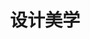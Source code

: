 ---
pageName: examination
title: 设计美学
period: 2017年01月
courseID: "04026"
description: 本试卷分为两部分，满分100分，考试时间150分钟。<br />第一部分为选择题，1页至3页，共3页。应考者必须按试题顺序在“答题卡”上按要求填涂，答在试卷上无效。<br />第二部分为非选择题，4页至4页，共1页。应考者必须按试题顺序在“答题卡”上作答，答在试卷上无效。
sections:
  - title: 选择题（共 20 分）
    topics:
      - title: 单项选择题 (本大题共 20 小题，每小题 1 分，共 20 分)<br />在每小题列出的四个备选项中只有一个是符合题目要求的，请将其选出并将“答题卡” 的相应代码涂黑。错涂、多涂或未涂均无分。
        questions:
          - title: 俄国构成主义热衷于艺术和工业的结合并主张
            type: radio
            options:
              - answer: “个性美术”
                isTrue: false
              - answer: “生产美术”
                isTrue: true
              - answer: “生产艺术”
                isTrue: false
              - answer: “生产力”
                isTrue: false
          - title: 对现代设计影响最大的现代艺术家是
            type: radio
            options:
              - answer: 毕加索
                isTrue: true
              - answer: 金兹堡
                isTrue: false
              - answer: 弗兰克·盖里
                isTrue: false
              - answer: 普里兹克
                isTrue: false
          - title: 认为美学是研究感觉和感受科学的思想家是
            type: radio
            options:
              - answer: 艾尔·利兹斯基
                isTrue: false
              - answer: 弗兰列克
                isTrue: false
              - answer: 迈耶
                isTrue: false
              - answer: 黑格尔
                isTrue: true
          - title: “红屋”的设计者是
            type: radio
            options:
              - answer: 庞蒂
                isTrue: false
              - answer: 罗杰斯
                isTrue: false
              - answer: 韦伯
                isTrue: true
              - answer: 杜尚
                isTrue: false
          - title: 最早实行工业设计师登记制度的国家是
            type: radio
            options:
              - answer: 德国
                isTrue: false
              - answer: 英国
                isTrue: true
              - answer: 美国
                isTrue: false
              - answer: 意大利
                isTrue: false
          - title: 第一个采用流线型式样的飞机是 1933 年波音飞机公司设计的
            type: radio
            options:
              - answer: 波音 247 型
                isTrue: true
              - answer: 波音 227 型
                isTrue: false
              - answer: 波音 347 型
                isTrue: false
              - answer: 波音 447 型
                isTrue: false
          - title: 带来了俄国构成主义的反艺术美学观点的是
            type: radio
            options:
              - answer: 纳吉
                isTrue: true
              - answer: 莫奈
                isTrue: false
              - answer: 加登斯
                isTrue: false
              - answer: 史密斯
                isTrue: false
          - title: 1930 年迈耶因为什么问题使得他不得不辞职离开包豪斯
            type: radio
            options:
              - answer: 艺术欣赏
                isTrue: false
              - answer: 设计能力
                isTrue: false
              - answer: 个人能力
                isTrue: false
              - answer: 政治立场
                isTrue: true
          - title: 贝耶是现代字体设计的重要奠基人，他完成的无装饰线字体系列是
            type: radio
            options:
              - answer: “将来体”
                isTrue: false
              - answer: “大字体”
                isTrue: false
              - answer: “未来体”
                isTrue: true
              - answer: “贝耶体”
                isTrue: false
          - title: 1934 年出版的《1882-1923 年西班牙、拉美诗选》作者是
            type: radio
            options:
              - answer: 菲德里柯·德·奥尼斯
                isTrue: true
              - answer: 泽姆佩尔
                isTrue: false
              - answer: 贝垥良菲
                isTrue: false
              - answer: 帕克i斯顿
                isTrue: false
          - title: 20 世纪 90 年代人类开始进入一个新的时代的是
            type: radio
            options:
              - answer: 艺术设计时代
                isTrue: false
              - answer: 信息化社会时代
                isTrue: true
              - answer: 社会发展时代
                isTrue: false
              - answer: 时尚时代
                isTrue: false
          - title: 世界公认的杰出解构主义大师是
            type: radio
            options:
              - answer: 格罗皮乌斯
                isTrue: false
              - answer: 弗兰列克·盖里
                isTrue: true
              - answer: 特拉格尼
                isTrue: false
              - answer: 让·韦尔斯
                isTrue: false
          - title: 1918 年中国近代第一所国立美术学院是
            type: radio
            options:
              - answer: 上海艺术学校
                isTrue: false
              - answer: 北京设计院
                isTrue: false
              - answer: 北京美术学校
                isTrue: true
              - answer: 南京艺术学校
                isTrue: false
          - title: 20 世纪 80 年代中期我国学界掀起了一场全国性的工业设计是
            type: radio
            options:
              - answer: “认识运动”
                isTrue: true
              - answer: “工人运动”
                isTrue: false
              - answer: “设计运动”
                isTrue: false
              - answer: “艺术运动”
                isTrue: false
          - title: 美国设计体系高度商业化的特征是
            type: radio
            options:
              - answer: 形式主义
                isTrue: false
              - answer: 功能主义
                isTrue: false
              - answer: 现实主义
                isTrue: false
              - answer: 式样主义
                isTrue: true
          - title: 美国波普艺术家最具盛名的是
            type: radio
            options:
              - answer: 理查德
                isTrue: false
              - answer: 安迪·沃霍尔
                isTrue: true
              - answer: 索托斯基
                isTrue: false
              - answer: 泽姆佩尔
                isTrue: false
          - title: 意大利设计师协会的创始人是
            type: radio
            options:
              - answer: 杜斯伯格
                isTrue: false
              - answer: 逻顺德斯
                isTrue: false
              - answer: 庞蒂
                isTrue: true
              - answer: 希伯斯利
                isTrue: false
          - title: 世界上最早成立企业内部的专门设计部门是
            type: radio
            options:
              - answer: “艺术与色彩部”
                isTrue: true
              - answer: “艺术与设计部”
                isTrue: false
              - answer: “美术与色彩部”
                isTrue: false
              - answer: “艺术与形式部”
                isTrue: false
          - title: 1919 年包豪斯设计学院在德国魏玛正式成立并发表了
            type: radio
            options:
              - answer: 《设计宣言》
                isTrue: false
              - answer: 《包豪斯宣言》
                isTrue: true
              - answer: 《美术学宣言》
                isTrue: false
              - answer: 《式样设计宣言》
                isTrue: false
          - title: “优良设计”的提出者是
            type: radio
            options:
              - answer: 德尔谩夫
                isTrue: false
              - answer: 埃德加·考夫曼
                isTrue: true
              - answer: 希达达尔
                isTrue: false
              - answer: 马克斯·比尔
                isTrue: false
  - title: 非选择题（共 80 分）
    topics:
      - title: 名词解释题（本大题共 5 小题，每小题 4 分，共 20 分）
        questions:
          - title: 设计美学
            type: textarea
            answer: 是在现代设计理念研究和应用的基础上，结合美学与艺术研究的理论而发展起来的一门新学科，它也是一种自下而上的美学，它把美学原理广泛地应用于设计的内部研究和外部研究中，包含了设计的功效性、审美性、伦理性。
          - title: 风格派
            type: textarea
            answer: 是一群拥有相似美学观念的艺术家们在 1917 年到 1931 年间以荷兰为中心的一场从立体主义走向完全抽象的国际艺术运动。
          - title: 后现代主义风格
            type: textarea
            answer: 广义的指现代主义之后各种各样的运动风格包括后现代主义风格、解构主义风格、新现代主义风格、高科技风格等，狭义的概念通常仅指一种被称为后现代主义风格的形式。
          - title: 大地艺术
            type: textarea
            answer: 出现于 20 世纪 60 年代末、70年代初，一些具有探索精神的雕塑家放弃传统的传作材料与艺术作品的永久性，走出画廊、美术馆，选择到自然中去创作自己的作品。
          - title: 精英文化
            type: textarea
            answer: 作为知识分子文化的主要表现形态，是民族传统文化传承、创新和发展的主体，是经典和正统的解释着和传播者，是民族文化的集中体现。
      - title: 简答题（本大题共 4 小题，每小题 5 分，共 20 分）
        questions:
          - title: 设计有哪两种表现形态？
            type: textarea
            answer: 在一些情况下，它只是生产过程的内部因素，没有从生产中脱离出来，（2 分）产品的原型保留在生产者的头脑中，生产者也就是设计者。（1 分）<br />在另一些情况下，设计是独立的活动，生产者根据设计师预先设计的图纸进行加工。（2 分）
          - title: 北欧现代设计的特征。
            type: textarea
            answer: 注重现代与传统、机械化与手工艺、理性主义与人情味的巧妙结合，（1 分）风格简朴、典雅、明快，合理运用自然材料并突出材料自身的特点，注重形式与功能的统一，（2 分）既强调产品的高度理性主义的实用性，又在其设计中注入丰富的人文内涵和温情脉脉的情调。（2 分）
          - title: 新中国成立后我国的美术设计教育存在哪些问题？
            type: textarea
            answer: 一方面，迅速崛起的经济建设高潮，一浪高过一浪，信息时代的产业更替几乎冲击着一切领域。（1 分）<br />另一方面，信息时代对现代设计人才需要的高起点、批量化，又逼迫着中国的艺术设计教育尽快为社会提供着必需的现代设计人才。（2 分）<br />第三方面，中国现实的艺术设计教育状况，又难以令人满意，人才数量和质量不能适应市场需要。（2 分）
          - title: 当代设计的内容和层次是什么？
            type: textarea
            answer: 一是物质产品设计，技术的进步对物质产品设计的影响是显而易见的。（1 分）<br />二是非物质的数字产品设计，就是在人类社会进入信息时代后才出现的一种全新概念，正成为当代社会的支柱产业，它真正体现了一种科技与艺术的完美统一。（2 分）<br />三是产品环境设计，就是塑造产品的身份和体现其价值的东西。（2 分）
      - title: 案例分析题（本大题共 2 小题，每小题 8 分，共 16 分）
        questions:
          - title: 试分析里特维德设计《红蓝椅子》的美学思想。
            type: textarea
            answer: 采用简单的几何形态构成，结构完全不加掩饰，（2 分）采用最单纯的原色——红色、蓝色和黄色，（2 分）虽然它看起来确实不给人以舒适的感觉，因其坐面、靠背都是光板，然而当人坐上去时，会发现非常舒服，（2 分）它符合结构应该服务于构件之间的协调，以保证各部件的独立和完整，方便部件的标准化、批量化生产。（2 分）
          - title: 试分析法国“蓬皮杜国家艺术与文化中心”的设计观念。
            type: textarea
            answer: 由英国建筑师理查德·罗杰斯和意大利建筑师伦佐·皮亚若设计，（2 分）与一般建筑不同的是，它的钢柱、钢梁、桁架、拉杆等结构构件都裸露在建筑物的表面，甚至货运电梯、电缆、上下水管道等也置于临街立面上，（2 分）绿色的供水管，黄色的电气设备管，红色的交通设备管，蓝色的空调设备管，交错排列，（2 分）一目了然，从而体现出现代建筑应该是利用现代技术手段造成的一种框架、一种装置或一个容器，让人们在其中灵活方便地进行各种活动。（2 分）
      - title: 论述题（本大题共 2 小题，每小题 12 分，共 24 分）
        questions:
          - title: 有计划的商品废弃制的含义、特征、目的分别是什么？
            type: textarea
            answer: 含义：在设计新的汽车式样时，必须有计划地考虑以后几年之间不断更换部分设计，（2 分）使汽车最少两年有一次小的变化，三或四年有一次大的变化，造成有计划的“式样”老化过程。（1 分）<br />特征：功能性废止，使新产品具有更多、更新的功能，从而替代老产品，（2 分）款式性废止，为不断推出新的流行风格式样和款式。（2 分）<br />目的：在于以人为方式有计划地迫使商品在短期内失效，造成消费者心理老化，（2 分）促使消费者不断更新、购买新产品。（1 分）
          - title: 当代商业设计恶俗美学的批判主要表现在哪几个方面？
            type: textarea
            answer: （1）制造虚假需求的批判，在商业设计中，无论在符号系统中还是象征逻辑中，产品都彻底地与某种实际的需求或功能失去了联系，产品的内涵变成了可以随心所欲替换的东西。（3 分）<br />（2）追求畸趣的批判，商业设计无时无刻都在为消费者设计着一面美的谎言的镜子，让消费着在各种美丽而虚幻的映像中，得到一种吸毒式的快感。（2 分）<br />（3）渲染性趣的批判，性趣是人类一种正常的而又需要保持私密性的本能需求，在商业设计中却被刻意地运用，作为企业吸引大众眼球、广告营销的策略。（2 分）<br />（4）过度设计的批判，在大众文化的土壤中，在追求利益最大化的目标的驱动下，商业设计把人们的衣食住行等日常生活形态设计成显露个体文化身份和社会地位的重要标志。
---